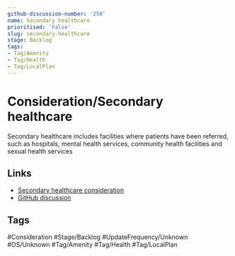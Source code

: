 ```yaml
---
github-discussion-number: '250'
name: Secondary healthcare
prioritised: 'False'
slug: secondary-healthcare
stage: Backlog
tags:
- Tag/Amenity
- Tag/Health
- Tag/LocalPlan
---
```


# Consideration/Secondary healthcare

Secondary healthcare includes facilities where patients have been referred, such as hospitals, mental health services, community health facilities and sexual health services

## Links

* [Secondary healthcare consideration](https://design.planning.data.gov.uk/planning-consideration/secondary-healthcare)
* [GitHub discussion](https://github.com/digital-land/data-standards-backlog/discussions/250)

## Tags

#Consideration #Stage/Backlog #UpdateFrequency/Unknown #OS/Unknown #Tag/Amenity #Tag/Health #Tag/LocalPlan